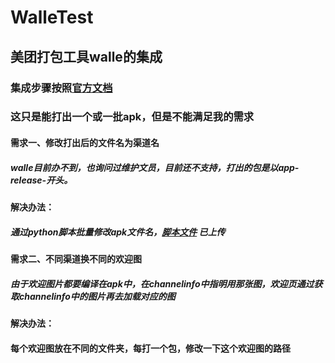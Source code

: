 # WalleTest
## 美团打包工具walle的集成
### 集成步骤按照<a href="https://github.com/Meituan-Dianping/walle">官方文档</a>
### 这只是能打出一个或一批apk，但是不能满足我的需求
#### 需求一、修改打出后的文件名为渠道名
##### walle目前办不到，也询问过维护文员，目前还不支持，打出的包是以app-release-开头。
#### 解决办法：
##### 通过python脚本批量修改apk文件名，<a href="https://github.com/Ruijiao/WalleTest/blob/master/modifyName.py">脚本文件</a> 已上传 
#### 需求二、不同渠道换不同的欢迎图
##### 由于欢迎图片都要编译在apk中，在channelinfo中指明用那张图，欢迎页通过获取channelinfo中的图片再去加载对应的图
#### 解决办法：

 #### 每个欢迎图放在不同的文件夹，每打一个包，修改一下这个欢迎图的路径
